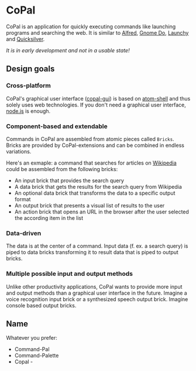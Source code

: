 CoPal
=====

CoPal is an application for quickly executing commands like launching programs and searching the web. 
It is similar to [Alfred](http://www.alfredapp.com/), [Gnome Do](http://do.cooperteam.net/), [Launchy](http://www.launchy.net/) and [Quicksilver](http://qsapp.com/index.php).

*It is in early development and not in a usable state!*

Design goals
------------

### Cross-platform

CoPal's graphical user interface ([copal-gui](url)) is based on [atom-shell](https://github.com/atom/atom-shell) and thus solely uses web technologies. If you don't need a graphical user interface, [node.js](https://nodejs.org/) is enough.

### Component-based and extendable

Commands in CoPal are assembled from atomic pieces called `Bricks`. Bricks are provided by CoPal-extensions and can be combined in 
endless variations. 

Here's an exmaple: a command that searches for articles on [Wikipedia](https://www.wikipedia.org/) could be assembled from the following bricks:
- An input brick that provides the search query
- A data brick that gets the results for the search query from Wikipedia
- An optional data brick that transforms the data to a specific output format
- An output brick that presents a visual list of results to the user
- An action brick that opens an URL in the browser after the user selected the according item in the list

### Data-driven

The data is at the center of a command. Input data (f. ex. a search query) is piped to data bricks transforming it to result data 
that is piped to output bricks.

### Multiple possible input and output methods

Unlike other productivity applications, CoPal wants to provide more input and output methods than a graphical user interface in the future. 
Imagine a voice recognition input brick or a synthesized speech output brick. Imagine console based output bricks.

Name
-----

Whatever you prefer:

- Command-Pal
- Command-Palette
- Copal - 